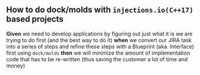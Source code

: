  ## How to do **dock/molds** with `injections.io(C++17)` based projects
**Given** we need to develop applications by figuring out just what it is we are trying to do first (and the best way to do it) **when** we convert our JIRA task into a series of steps and refine these steps with a Blueprint (aka. Interface) first using `dock/molds` **then** we will minimize the amount of implementation code that has to be re-written (thus saving the customer a lot of time and money) 


